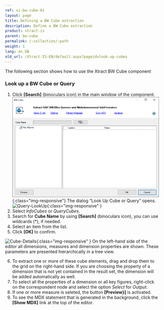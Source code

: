 ```yaml
---
ref: xi-bw-cube-01
layout: page
title: Defining a BW Cube extraction
description: Define a BW Cube extraction
product: xtract-is
parent: bw-cube
permalink: /:collection/:path
weight: 1
lang: en_GB
old_url: /Xtract-IS-EN/default.aspx?pageid=look-up-cubes
---
```

The following section shows how to use the Xtract BW Cube component


### Look up a BW Cube or Query
1. Click **[Search]** (binoculars icon) in the main window of the component.
![Bw-Cube-Data-Source](/img/content/xis/bw-cube-lookup.png){:class="img-responsive"}
The dialog “Look Up Cube or Query” opens.
![Query-LookUp](/img/content/Query-LookUp.png){:class="img-responsive" }
2. Select *InfoCubes* or *QueryCubes*.
3. Search for **Cube Name** by using **[Search]** (binoculars icon), you can use wildcards (*), if needed.
4. Select an item from the list. 
5. Click **[OK]** to confirm.

![Cube-Details](/img/content/Cube-Details.png){:class="img-responsive" }
On the left-hand side of the editor all dimensions, measures and dimension properties are shown. These parameters are presented hierarchically in a tree view.

6. To extract one or more of these cube elements, drag and drop them to the grid on the right-hand side. If you are choosing the property of a dimension that is not yet contained in the result set, the dimension will be added automatically as well.
7. To select all the properties of a dimension or all key figures, right-click on the correspondent node and select the option *Select* for *Output*.
8. If one or more measure is seleted, the button **[Preview}]** is activated.
9. To see the MDX statement that is generated in the background, click the **[Show MDX]** link at the top of the editor. 